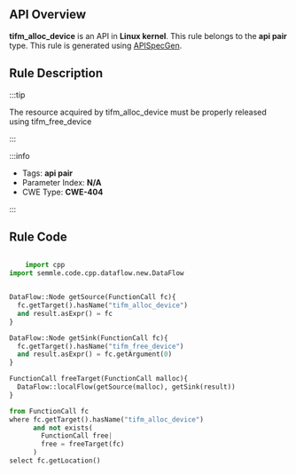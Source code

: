 ---
---


## API Overview
**tifm_alloc_device** is an API in **Linux kernel**. This rule belongs to the **api pair** type. This rule is generated using [APISpecGen](../../tools/APISpecGen).
## Rule Description

:::tip

The resource acquired by tifm_alloc_device must be properly released using tifm_free_device

:::

:::info

- Tags: **api pair**
- Parameter Index: **N/A**
- CWE Type: **CWE-404**

:::

## Rule Code
```python

    import cpp
import semmle.code.cpp.dataflow.new.DataFlow


DataFlow::Node getSource(FunctionCall fc){
  fc.getTarget().hasName("tifm_alloc_device")
  and result.asExpr() = fc
}

DataFlow::Node getSink(FunctionCall fc){
  fc.getTarget().hasName("tifm_free_device")
  and result.asExpr() = fc.getArgument(0)
}

FunctionCall freeTarget(FunctionCall malloc){
  DataFlow::localFlow(getSource(malloc), getSink(result))
}

from FunctionCall fc
where fc.getTarget().hasName("tifm_alloc_device")
      and not exists(
        FunctionCall free| 
        free = freeTarget(fc)
      )
select fc.getLocation()

    
```